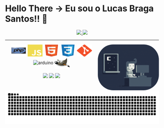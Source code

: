 # Hello There -> Eu sou o Lucas Braga Santos!! 👋

<div align="center">
  <a href="https://github.com/lucasbrasantos">
  <img height="160em" src="https://github-readme-stats.vercel.app/api?username=lucasbrasantos&show_icons=true&theme=blue-green&include_all_commits=true&count_private=true"/>
  <img height="160em" src="https://github-readme-stats.vercel.app/api/top-langs/?username=lucasbrasantos&layout=compact&langs_count=6&theme=gotham"/>
</div>
  
---
<img align="right" height="150" style="border-radius:50px;" src="coding.gif">
<p align="center">
    <a href="https://php.net/"><img align="center" height="40" width="50" src="https://raw.githubusercontent.com/devicons/devicon/master/icons/php/php-original.svg"></a>
    <img align="center" height="40" width="50" src="https://raw.githubusercontent.com/devicons/devicon/master/icons/javascript/javascript-plain.svg">
    <img align="center" height="40" width="50" src="https://raw.githubusercontent.com/devicons/devicon/master/icons/html5/html5-original.svg">
    <img align="center" height="40" width="50" src="https://raw.githubusercontent.com/devicons/devicon/master/icons/css3/css3-original.svg">    
    <img align="center" height="40" width="50" src="https://raw.githubusercontent.com/devicons/devicon/master/icons/git/git-original.svg">
    <img align="center" height="40" width="40" src="https://cdn.worldvectorlogo.com/logos/arduino-1.svg" alt="arduino"/>
    <a href="https://www.gimp.org/"><img align="center" height="40" width="50" src="https://raw.githubusercontent.com/devicons/devicon/master/icons/gimp/gimp-original.svg"></a>

</p>

<p align="center">
    <a href="https://instagram.com/lucas_bragasantos/" target="_blank"><img src="https://img.shields.io/badge/-Instagram-%23E4405F?style=for-the-badge&logo=instagram&logoColor=white" target="_blank"></a>
    <a href="https://www.linkedin.com/in/lucasbrasantos/" target="_blank"><img src="https://img.shields.io/badge/-LinkedIn-%230077B5?style=for-the-badge&logo=linkedin&logoColor=white" target="_blank"></a>
    <a href="mailto:lucasbrasantos@gmail.com" target="_blank"><img src="https://img.shields.io/badge/Gmail-D14836?style=for-the-badge&logo=gmail&logoColor=white" target="_blank"></a>
    
</p>

##

![Snake animation](https://github.com/lucasbrasantos/lucasbrasantos/blob/output/github-contribution-grid-snake.svg)
